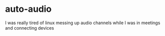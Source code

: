 # auto-audio
I was really tired of linux messing up audio channels while I was in meetings and connecting devices
